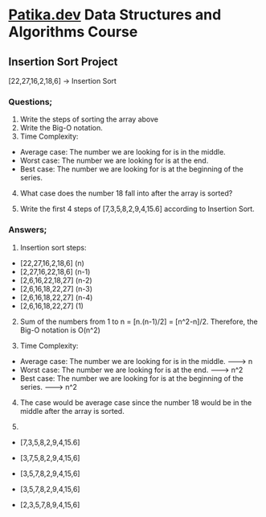 # [Patika.dev](https://www.patika.dev) Data Structures and Algorithms Course

## Insertion Sort Project

[22,27,16,2,18,6] -> Insertion Sort

### Questions;

1. Write the steps of sorting the array above
2. Write the Big-O notation.
3. Time Complexity: 
- Average case: The number we are looking for is in the middle.
- Worst case: The number we are looking for is at the end. 
- Best case: The number we are looking for is at the beginning of the series.
4. What case does the number 18 fall into after the array is sorted?

5. Write the first 4 steps of [7,3,5,8,2,9,4,15.6] according to Insertion Sort.

### Answers;

1. Insertion sort steps:
- [22,27,16,2,18,6]  (n)
- [2,27,16,22,18,6]  (n-1)
- [2,6,16,22,18,27]  (n-2)
- [2,6,16,18,22,27]  (n-3)
- [2,6,16,18,22,27]  (n-4)
- [2,6,16,18,22,27]  (1)

2. Sum of the numbers from 1 to n = [n.(n-1)/2] = [n^2-n]/2. Therefore, the Big-O notation is O(n^2)

3. Time Complexity: 
- Average case: The number we are looking for is in the middle. ---> n
- Worst case: The number we are looking for is at the end. ---> n^2
- Best case: The number we are looking for is at the beginning of the series. ---> n^2

4. The case would be average case since the number 18 would be in the middle after the array is sorted.

5. 
- [7,3,5,8,2,9,4,15.6]

- [3,7,5,8,2,9,4,15,6]
- [3,5,7,8,2,9,4,15,6]
- [3,5,7,8,2,9,4,15,6]
- [2,3,5,7,8,9,4,15,6]